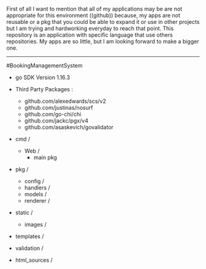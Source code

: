 First of all I want to mention that all of my applications may be are not appropriate for this environment ((github)) because, my apps are not reusable or a pkg that you could be able to expand it or use in other projects but I am trying and hardworking everyday to reach that point. This repository is an application with specific language that use others repositories. My apps are so little, but I am looking forward to make a bigger one.
***

#BookingManagementSystem

- go SDK Version 1.16.3
  

- Third Party Packages :
  - github.com/alexedwards/scs/v2
  - github.com/justinas/nosurf
  - github.com/go-chi/chi
  - github.com/jackc/pgx/v4
  - github.com/asaskevich/govalidator
    


- cmd /
    - Web /
        - main pkg
    

    
- pkg /
    - config /
    - handlers /
    - models /
    - renderer /
    


- static /
    - images /
    


- templates /



- validation /



- html_sources /


    

